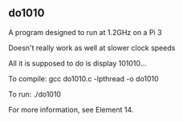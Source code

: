 do1010
------

A program designed to run at 1.2GHz on a Pi 3

Doesn't really work as well at slower clock speeds

All it is supposed to do is display 101010...

To compile:  gcc do1010.c -lpthread -o do1010

To run: ./do1010

For more information, see Element 14.
